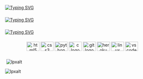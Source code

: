 [![Typing SVG](https://readme-typing-svg.herokuapp.com?font=Fira+Code&pause=1000&color=006AF7&width=435&lines=Hi%2C+I'm+Thomas;Hi%2C+I'm+Lpx)](https://git.io/typing-svg)
###

[![Typing SVG](https://readme-typing-svg.herokuapp.com?font=Fira+Code&pause=1000&color=F7F7F7&width=435&lines=I%E2%80%99m+currently+learning+C+language;I%E2%80%99m+currently+learning+Python;I%E2%80%99m+currently+learning+IT+Security)](https://git.io/typing-svg)
###

[![Typing SVG](https://readme-typing-svg.herokuapp.com?font=Fira+Code&pause=1000&color=F7F7F7&width=435&lines=My+Discord+%3A+Lpx%230022)](https://git.io/typing-svg)


###

<div align="center">
  <img src="https://cdn.jsdelivr.net/gh/devicons/devicon/icons/html5/html5-original.svg" height="30" width="42" alt="html5 logo"  />
  <img src="https://cdn.jsdelivr.net/gh/devicons/devicon/icons/css3/css3-original.svg" height="30" width="42" alt="css3 logo"  />
  <img src="https://cdn.jsdelivr.net/gh/devicons/devicon/icons/python/python-original.svg" height="30" width="42" alt="python logo"  />
  <img src="https://cdn.jsdelivr.net/gh/devicons/devicon/icons/c/c-original.svg" height="30" width="42" alt="c logo"  />
  <img src="https://cdn.jsdelivr.net/gh/devicons/devicon/icons/git/git-original.svg" height="30" width="42" alt="git logo"  />
  <img src="https://cdn.jsdelivr.net/gh/devicons/devicon/icons/heroku/heroku-original.svg" height="30" width="42" alt="heroku logo"  />
  <img src="https://cdn.jsdelivr.net/gh/devicons/devicon/icons/linux/linux-original.svg" height="30" width="42" alt="linux logo"  />
  <img src="https://cdn.jsdelivr.net/gh/devicons/devicon/icons/vscode/vscode-original.svg" height="30" width="42" alt="vscode logo"  />
</div>

###

<p>&nbsp;<img align="center" src="https://github-readme-stats.vercel.app/api?username=lpxalt&show_icons=true&theme=dark&title_color=e5a50a&locale=en" alt="lpxalt" /></p>

<p><img align="center" src="https://github-readme-streak-stats.herokuapp.com/?user=lpxalt&theme=dark" alt="lpxalt" /></p>